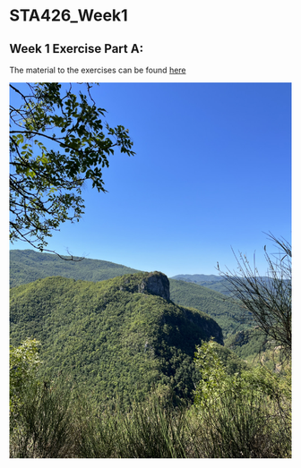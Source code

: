 # STA426_Week1
## Week 1 Exercise Part A:
The material to the exercises can be found [here](https://github.com/sta426hs2023/material/)        

![just a pretty picture](pic.jpeg "just a pretty picture")

